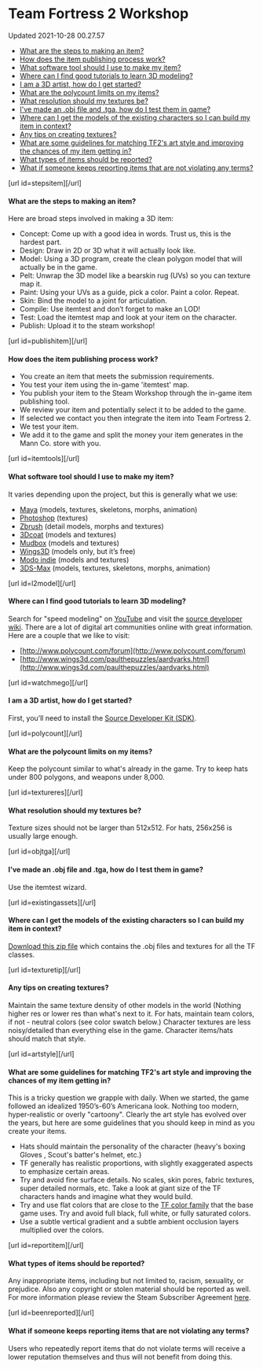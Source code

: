 # Team Fortress 2 Workshop
Updated 2021-10-28 00.27.57

* [What are the steps to making an item?](#stepsitem)
* [How does the item publishing process work?](#publishitem)
* [What software tool should I use to make my item?](#itemtools)
* [Where can I find good tutorials to learn 3D modeling?](#l2model)
* [I am a 3D artist, how do I get started?](#watchmego)
* [What are the polycount limits on my items?](#polycount)
* [What resolution should my textures be?](#textureres)
* [I've made an .obj file and .tga, how do I test them in game?](#objtga)
* [Where can I get the models of the existing characters so I can build my item in context?](#existingassets)
* [Any tips on creating textures?](#texturetip)
* [What are some guidelines for matching TF2's art style and improving the chances of my item getting in?](#artstyle)
* [What types of items should be reported?](#reportitem)
* [What if someone keeps reporting items that are not violating any terms?](#beenreported)

  
  
[url id=stepsitem][/url]  
  
#### What are the steps to making an item?
Here are broad steps involved in making a 3D item:  
  

* Concept: Come up with a good idea in words. Trust us, this is the hardest part.
* Design: Draw in 2D or 3D what it will actually look like.
* Model: Using a 3D program, create the clean polygon model that will actually be in the game.
* Pelt: Unwrap the 3D model like a bearskin rug (UVs) so you can texture map it.
* Paint: Using your UVs as a guide, pick a color. Paint a color. Repeat.
* Skin: Bind the model to a joint for articulation.
* Compile: Use itemtest and don’t forget to make an LOD!
* Test: Load the itemtest map and look at your item on the character.
* Publish: Upload it to the steam workshop!

  
  
[url id=publishitem][/url]  
  
#### How does the item publishing process work?

* You create an item that meets the submission requirements.
* You test your item using the in-game 'itemtest' map.
* You publish your item to the Steam Workshop through the in-game item publishing tool.
* We review your item and potentially select it to be added to the game.
* If selected we contact you then integrate the item into Team Fortress 2.
* We test your item.
* We add it to the game and split the money your item generates in the Mann Co. store with you.

  
  
[url id=itemtools][/url]  
  
#### What software tool should I use to make my item?
It varies depending upon the project, but this is generally what we use:  
  

* [Maya](http://usa.autodesk.com/maya/) (models, textures, skeletons, morphs, animation)
* [Photoshop](http://www.photoshop.com/) (textures)
* [Zbrush](http://www.pixologic.com/) (detail models, morphs and textures)
* [3Dcoat](http://www.3d-coat.com/) (models and textures)
* [Mudbox](http://usa.autodesk.com/adsk/servlet/pc/index?id=13565063&siteID=123112) (models and textures)
* [Wings3D](http://www.wings3d.com/) (models only, but it’s free)
* [Modo indie](https://store.steampowered.com/app/401090/MODO_indie/) (models and textures)
* [3DS-Max](http://usa.autodesk.com/3ds-max/) (models, textures, skeletons, morphs, animation)

  
  
[url id=l2model][/url]  
  
#### Where can I find good tutorials to learn 3D modeling?
Search for "speed modeling" on [YouTube](http://www.youtube.com/results?search_query=speed+modelling&aq=f) and visit the [source developer wiki](http://developer.valvesoftware.com/wiki/Model_Creation_Overview). There are a lot of digital art communities online with great information. Here are a couple that we like to visit:  
  

* [http://www.polycount.com/forum](http://www.polycount.com/forum)
* [http://www.wings3d.com/paulthepuzzles/aardvarks.html](http://www.wings3d.com/paulthepuzzles/aardvarks.html)

  
  
[url id=watchmego][/url]  
  
#### I am a 3D artist, how do I get started?
First, you’ll need to install the [Source Developer Kit (SDK)](http://developer.valvesoftware.com/wiki/SDK_Installation).  
  
[url id=polycount][/url]  
  
#### What are the polycount limits on my items?
Keep the polycount similar to what's already in the game. Try to keep hats under 800 polygons, and weapons under 8,000.  
  
[url id=textureres][/url]  
  
#### What resolution should my textures be?
Texture sizes should not be larger than 512x512. For hats, 256x256 is usually large enough.  
  
[url id=objtga][/url]  
  
#### I've made an .obj file and .tga, how do I test them in game?
Use the itemtest wizard.  
  
[url id=existingassets][/url]  
  
#### Where can I get the models of the existing characters so I can build my item in context?
[Download this zip file](http://media.steampowered.com/apps/tf2/workshop/TF_heads.zip) which contains the .obj files and textures for all the TF classes.  
  
[url id=texturetip][/url]  
  
#### Any tips on creating textures?
Maintain the same texture density of other models in the world (Nothing higher res or lower res than what's next to it. For hats, maintain team colors, if not - neutral colors (see color swatch below.) Character textures are less noisy/detailed than everything else in the game. Character items/hats should match that style.  
  
[url id=artstyle][/url]  
  
#### What are some guidelines for matching TF2's art style and improving the chances of my item getting in?
This is a tricky question we grapple with daily. When we started, the game followed an idealized 1950’s-60’s Americana look. Nothing too modern, hyper-realistic or overly "cartoony". Clearly the art style has evolved over the years, but here are some guidelines that you should keep in mind as you create your items.  
  

* Hats should maintain the personality of the character (heavy's boxing Gloves , Scout's batter's helmet, etc.)
* TF generally has realistic proportions, with slightly exaggerated aspects to emphasize certain areas.
* Try and avoid fine surface details. No scales, skin pores, fabric textures, super detailed normals, etc. Take a look at giant size of the TF characters hands and imagine what they would build.
* Try and use flat colors that are close to the [TF color family](http://www.teamfortress.com/contribute/images/tips_palette.gif) that the base game uses. Try and avoid full black, full white, or fully saturated colors.
* Use a subtle vertical gradient and a subtle ambient occlusion layers multiplied over the colors.

  
  
[url id=reportitem][/url]  
  
#### What types of items should be reported?
Any inappropriate items, including but not limited to, racism, sexuality, or prejudice. Also any copyright or stolen material should be reported as well. For more information please review the Steam Subscriber Agreement [here](http://store.steampowered.com/subscriber_agreement/).  
  
[url id=beenreported][/url]  
  
#### What if someone keeps reporting items that are not violating any terms?
Users who repeatedly report items that do not violate terms will receive a lower reputation themselves and thus will not benefit from doing this.